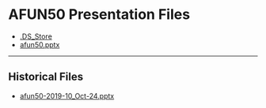 <!--
This is a machine generated file, and should not be edited, as it will be overwritten with future updates.
-->

# AFUN50 Presentation Files

- [.DS_Store](https://globaleventcdn.blob.core.windows.net/assets/afun/afun50/.DS_Store)
- [afun50.pptx](https://globaleventcdn.blob.core.windows.net/assets/afun/afun50/afun50.pptx)
---
## Historical Files
- [afun50-2019-10_Oct-24.pptx](https://globaleventcdn.blob.core.windows.net/assets/afun/afun50/afun50-2019-10_Oct-24.pptx)



